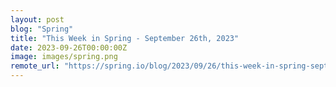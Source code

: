 ```yaml
---
layout: post
blog: "Spring"
title: "This Week in Spring - September 26th, 2023"
date: 2023-09-26T00:00:00Z
image: images/spring.png
remote_url: "https://spring.io/blog/2023/09/26/this-week-in-spring-september-26th-2023"
---
```


